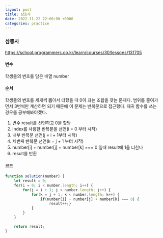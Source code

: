 ```yaml
---
layout: post
title: 삼총사
date: 2022-11-22 22:00:00 +0900
categories: practice
---
```

### 삼총사    
https://school.programmers.co.kr/learn/courses/30/lessons/131705    
    
#### 변수    
학생들의 번호를 담은 배열 number    
    
#### 순서    
학생들의 번호를 세개씩 뽑아서 더했을 때 0이 되는 조합을 찾는 문제다. 범위를 줄여가면서 3번씩만 계산하면 되기 때문에 이 문제는 반복문으로 접근했다. 재귀 함수를 쓰는 경우를 공부해봐야겠다.    
1. 변수 result를 선언하고 0을 할당    
2. index를 사용한 반복문을 선언(i = 0 부터 시작)    
3. 내부 반복문 선언(j = i + 1부터 시작)    
4. 세번째 반복문 선언(k = j + 1 부터 시작)    
5. number[i] + number[j] + number[k] === 0 일때 result에 1을 더한다    
6. result를 반환    

#### 코드    
```JavaScript
function solution(number) {
    let result = 0;
    for(i = 0; i < number.length; i++) {
        for(j = i + 1; j < number.length; j++) {
            for(k = j + 1; k < number.length; k++) {
                if(number[i] + number[j] + number[k] === 0) {
                    result++;}
            }
        }
    }
    
    return result;
}
```
